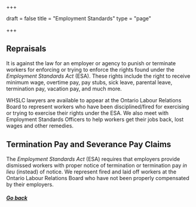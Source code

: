 +++

draft = false
title = "Employment Standards"
type = "page"

+++

## Repraisals

It is against the law for an employer or agency to punish or terminate workers for enforcing or trying to enforce the rights found under the _Employment Standards Act_ (ESA). These rights include the right to receive minimum wage, overtime pay, pay stubs, sick leave, parental leave, termination pay, vacation pay, and much more.

WHSLC lawyers are available to appear at the Ontario Labour Relations Board to represent workers who have been disciplined/fired for exercising or trying to exercise their rights under the ESA. We also meet with Employment Standards Officers to help workers get their jobs back, lost wages and other remedies.

## Termination Pay and Severance Pay Claims

The _Employment Standards Act_ (ESA) requires that employers provide dismissed workers with proper notice of termination or termination pay _in lieu_ (instead) of notice. We represent fired and laid off workers at the Ontario Labour Relations Board who have not been properly compensated by their employers.


##### [Go back](/features/services/unlawful-dismissals/)